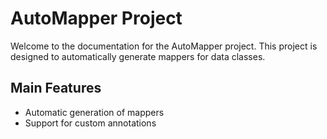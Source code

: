 # AutoMapper Project

Welcome to the documentation for the AutoMapper project. This project is designed to automatically generate mappers for data classes.

## Main Features

- Automatic generation of mappers
- Support for custom annotations